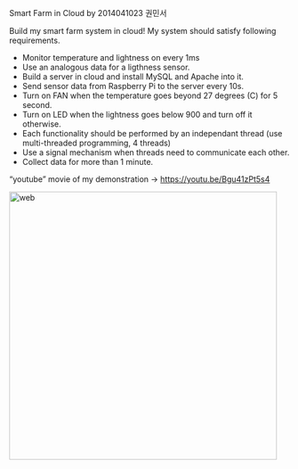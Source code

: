 Smart Farm in Cloud by 2014041023 권민서

Build my smart farm system in cloud! My system should satisfy following requirements.

- Monitor temperature and lightness on every 1ms
- Use an analogous data for a ligthness sensor. 
- Build a server in cloud and install MySQL and Apache into it. 
- Send sensor data from Raspberry Pi to the server every 10s. 
- Turn on FAN when the temperature goes beyond 27 degrees (C) for 5 second. 
- Turn on LED when the lightness goes below 900 and turn off it otherwise. 
- Each functionality should be performed by an independant thread (use multi-threaded programming, 4 threads) 
- Use a signal mechanism when threads need to communicate each other. 
- Collect data for more than 1 minute. 

“youtube” movie of my demonstration -> https://youtu.be/Bgu41zPt5s4

<img width="481" alt="web" src="https://user-images.githubusercontent.com/22023699/40271695-cc017faa-5bdb-11e8-84b7-dad5f89b043c.png">
